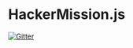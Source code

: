 # HackerMission.js

[![Gitter](https://badges.gitter.im/Join%20Chat.svg)](https://gitter.im/johnnyclem/HackerMission.js?utm_source=badge&utm_medium=badge&utm_campaign=pr-badge&utm_content=badge)